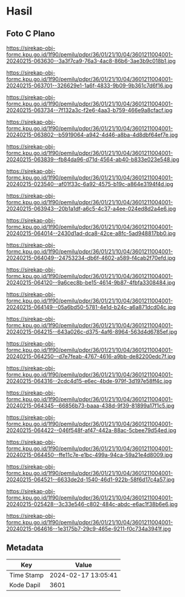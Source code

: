 # Hasil

## Foto C Plano

https://sirekap-obj-formc.kpu.go.id/1f90/pemilu/pdpr/36/01/21/10/04/3601211004001-20240215-063630--3a3f7ca9-76a3-4ac8-86b6-3ae3b9c018b1.jpg

https://sirekap-obj-formc.kpu.go.id/1f90/pemilu/pdpr/36/01/21/10/04/3601211004001-20240215-063701--326629e1-1a6f-4833-9b09-9b361c7d6f16.jpg

https://sirekap-obj-formc.kpu.go.id/1f90/pemilu/pdpr/36/01/21/10/04/3601211004001-20240215-063734--7f132a3c-f2e6-4aa3-b759-466e9a8cfacf.jpg

https://sirekap-obj-formc.kpu.go.id/1f90/pemilu/pdpr/36/01/21/10/04/3601211004001-20240215-063802--b5919064-a942-4d46-a8ba-4d8dbf64ef7e.jpg

https://sirekap-obj-formc.kpu.go.id/1f90/pemilu/pdpr/36/01/21/10/04/3601211004001-20240215-063839--fb84da96-d71d-4564-ab40-b833e023e548.jpg

https://sirekap-obj-formc.kpu.go.id/1f90/pemilu/pdpr/36/01/21/10/04/3601211004001-20240215-023540--af01f33c-6a92-4575-b19c-a864e3194f4d.jpg

https://sirekap-obj-formc.kpu.go.id/1f90/pemilu/pdpr/36/01/21/10/04/3601211004001-20240215-063943--20b1a1df-a6c5-4c37-a4ee-024ed8d2a4e6.jpg

https://sirekap-obj-formc.kpu.go.id/1f90/pemilu/pdpr/36/01/21/10/04/3601211004001-20240215-064014--2430d1ad-dca8-42ce-a8fc-5ad948817bb0.jpg

https://sirekap-obj-formc.kpu.go.id/1f90/pemilu/pdpr/36/01/21/10/04/3601211004001-20240215-064049--24753234-db6f-4602-a589-f4cab2f70efd.jpg

https://sirekap-obj-formc.kpu.go.id/1f90/pemilu/pdpr/36/01/21/10/04/3601211004001-20240215-064120--9a6cec8b-be15-4614-9b87-4fbfa3308484.jpg

https://sirekap-obj-formc.kpu.go.id/1f90/pemilu/pdpr/36/01/21/10/04/3601211004001-20240215-064149--05a6bd50-5781-4e1d-b24c-a6a871dcd04c.jpg

https://sirekap-obj-formc.kpu.go.id/1f90/pemilu/pdpr/36/01/21/10/04/3601211004001-20240215-064215--643a026c-d375-4af6-8964-563d4d6785ef.jpg

https://sirekap-obj-formc.kpu.go.id/1f90/pemilu/pdpr/36/01/21/10/04/3601211004001-20240215-064250--d7e7feab-4767-4616-a9bb-de82200edc7f.jpg

https://sirekap-obj-formc.kpu.go.id/1f90/pemilu/pdpr/36/01/21/10/04/3601211004001-20240215-064316--2cdc4d15-e6ec-4bde-979f-3d197e58ff4c.jpg

https://sirekap-obj-formc.kpu.go.id/1f90/pemilu/pdpr/36/01/21/10/04/3601211004001-20240215-064345--66856b73-baaa-438d-9f39-81899a17f1c5.jpg

https://sirekap-obj-formc.kpu.go.id/1f90/pemilu/pdpr/36/01/21/10/04/3601211004001-20240215-064422--046f548f-af47-442a-88ac-5cbee79d54ed.jpg

https://sirekap-obj-formc.kpu.go.id/1f90/pemilu/pdpr/36/01/21/10/04/3601211004001-20240215-064450--ffe11c7e-e1bc-499a-94ca-59a21e4d8009.jpg

https://sirekap-obj-formc.kpu.go.id/1f90/pemilu/pdpr/36/01/21/10/04/3601211004001-20240215-064521--6633de2d-1540-46d1-922b-58f6d17c4a57.jpg

https://sirekap-obj-formc.kpu.go.id/1f90/pemilu/pdpr/36/01/21/10/04/3601211004001-20240215-025428--3c33e546-c802-484c-abdc-e6ac1f38b6e6.jpg

https://sirekap-obj-formc.kpu.go.id/1f90/pemilu/pdpr/36/01/21/10/04/3601211004001-20240215-064616--1e3175b7-29c9-465e-9211-f0c734a3941f.jpg


## Metadata

| Key        | Value               |
| ---------- | ------------------- |
| Time Stamp | 2024-02-17 13:05:41 |
| Kode Dapil | 3601                |



